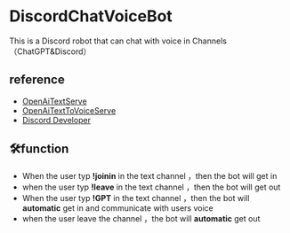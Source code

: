 # DiscordChatVoiceBot

This is a Discord robot that can chat with voice in Channels（ChatGPT&Discord）

## reference

 - [OpenAiTextServe](https://platform.openai.com/docs/guides/text-generation)
 - [OpenAiTextToVoiceServe](https://platform.openai.com/docs/guides/text-to-speech)
 - [Discord Developer](https://discord.com/developers/applications)

## 🛠function
- When the user typ **!joinin** in the text channel ，then the bot will get in
- when the user typ **!leave**   in the text channel ，then the bot will get out
- When the user typ **!GPT** in the text channel ，then the bot will **automatic** get in and communicate with users voice
- when the user leave the channel ，the bot will **automatic** get out
